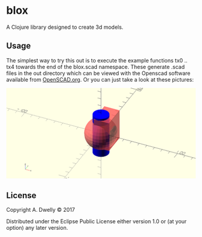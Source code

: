 # blox

A Clojure library designed to create 3d models. 

## Usage

The simplest way to try this out is to execute the example functions tx0 .. tx4 towards the end of the blox.scad namespace. These generate .scad files in the out directory which can be viewed with the Openscad software available from [OpenSCAD.org](http://www.openscad.org/index.html). Or you can just take a look at these pictures:

![t0.clj - an odd shape with some translucent parts](out/t0.png)



## License

Copyright A. Dwelly © 2017

Distributed under the Eclipse Public License either version 1.0 or (at
your option) any later version.
